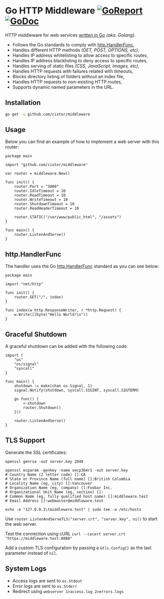 # Go HTTP Middleware [![GoReport](https://goreportcard.com/badge/github.com/cixtor/middleware)](https://goreportcard.com/report/github.com/cixtor/middleware) [![GoDoc](https://godoc.org/github.com/cixtor/middleware?status.svg)](https://godoc.org/github.com/cixtor/middleware)

HTTP middleware for web services [written in Go](https://golang.org/) _(aka. Golang)_.

* Follows the Go standards to comply with [http.HandlerFunc](https://golang.org/pkg/net/http/#HandlerFunc),
* Handles different HTTP methods _(GET, POST, OPTIONS, etc)_,
* Handles IP address whitelisting to allow access to specific routes,
* Handles IP address blacklisting to deny access to specific routes,
* Handles serving of static files _(CSS, JavaScript, Images, etc)_,
* Handles HTTP requests with failures related with timeouts,
* Blocks directory listing of folders without an index file,
* Handles HTTP requests to non-existing HTTP routes,
* Supports dynamic named parameters in the URL.

## Installation

```sh
go get -u github.com/cixtor/middleware
```

## Usage

Below you can find an example of how to implement a web server with this router:

```golang
package main

import "github.com/cixtor/middleware"

var router = middleware.New()

func init() {
    router.Port = "3000"
    router.IdleTimeout = 10
    router.ReadTimeout = 10
    router.WriteTimeout = 10
    router.ShutdownTimeout = 10
    router.ReadHeaderTimeout = 10

    router.STATIC("/var/www/public_html", "/assets")
}

func main() {
    router.ListenAndServe()
}
```

## http.HandlerFunc

The handler uses the Go [http.HandlerFunc](https://golang.org/pkg/net/http/#HandlerFunc) standard as you can see below:

```golang
package main

import "net/http"

func init() {
    router.GET("/", index)
}

func index(w http.ResponseWriter, r *http.Request) {
    w.Write([]byte("Hello World!\n"))
}
```

## Graceful Shutdown

A graceful shutdown can be added with the following code:

```golang
import (
    "os"
    "os/signal"
    "syscall"
}

func main() {
    shutdown := make(chan os.Signal, 1)
    signal.Notify(shutdown, syscall.SIGINT, syscall.SIGTERM)

    go func() {
        <-shutdown
        router.Shutdown()
    }()

    router.ListenAndServe()
}
```

## TLS Support

Generate the SSL certificates:

```
openssl genrsa -out server.key 2048

openssl ecparam -genkey -name secp384r1 -out server.key
# Country Name (2 letter code) []:CA
# State or Province Name (full name) []:British Columbia
# Locality Name (eg, city) []:Vancouver
# Organization Name (eg, company) []:Foobar Inc.
# Organizational Unit Name (eg, section) []:
# Common Name (eg, fully qualified host name) []:middleware.test
# Email Address []:webmaster@middleware.test

echo -e "127.0.0.1\tmiddleware.test" | sudo tee -a /etc/hosts
```

Use `router.ListenAndServeTLS("server.crt", "server.key", nil)` to start the web server.

Test the connection using cURL `curl --cacert server.crt "https://middleware.test:8080"`

Add a custom TLS configuration by passing a `&tls.Config{}` as the last parameter instead of `nil`.

## System Logs

* Access logs are sent to `os.Stdout`
* Error logs are sent to `os.Stderr`
* Redirect using `webserver 1>access.log 2>errors.logs`
